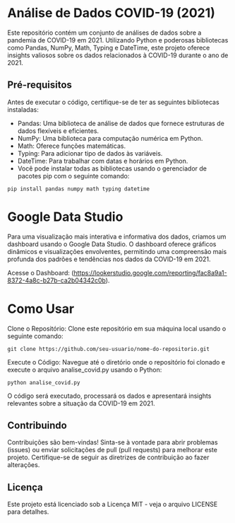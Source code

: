 # Análise de Dados COVID-19 (2021)
Este repositório contém um conjunto de análises de dados sobre a pandemia de COVID-19 em 2021. Utilizando Python e poderosas bibliotecas como Pandas, NumPy, Math, Typing e DateTime, este projeto oferece insights valiosos sobre os dados relacionados à COVID-19 durante o ano de 2021.

## Pré-requisitos
Antes de executar o código, certifique-se de ter as seguintes bibliotecas instaladas:

- Pandas: Uma biblioteca de análise de dados que fornece estruturas de dados flexíveis e eficientes.
- NumPy: Uma biblioteca para computação numérica em Python.
- Math: Oferece funções matemáticas.
- Typing: Para adicionar tipo de dados às variáveis.
- DateTime: Para trabalhar com datas e horários em Python.
- Você pode instalar todas as bibliotecas usando o gerenciador de pacotes pip com o seguinte comando:

```
pip install pandas numpy math typing datetime
```
# Google Data Studio
Para uma visualização mais interativa e informativa dos dados, criamos um dashboard usando o Google Data Studio. O dashboard oferece gráficos dinâmicos e visualizações envolventes, permitindo uma compreensão mais profunda dos padrões e tendências nos dados da COVID-19 em 2021.

Acesse o Dashboard: (https://lookerstudio.google.com/reporting/fac8a9a1-8372-4a8c-b27b-ca2b04342c0b).
# Como Usar
Clone o Repositório: Clone este repositório em sua máquina local usando o seguinte comando:
```
git clone https://github.com/seu-usuario/nome-do-repositorio.git
```
Execute o Código: Navegue até o diretório onde o repositório foi clonado e execute o arquivo analise_covid.py usando o Python:
```
python analise_covid.py
```
O código será executado, processará os dados e apresentará insights relevantes sobre a situação da COVID-19 em 2021.

## Contribuindo
Contribuições são bem-vindas! Sinta-se à vontade para abrir problemas (issues) ou enviar solicitações de pull (pull requests) para melhorar este projeto. Certifique-se de seguir as diretrizes de contribuição ao fazer alterações.

## Licença
Este projeto está licenciado sob a Licença MIT - veja o arquivo LICENSE para detalhes.
